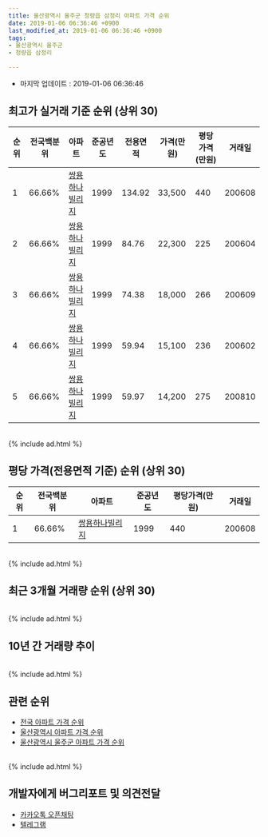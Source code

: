 ```yaml
---
title: 울산광역시 울주군 청량읍 삼정리 아파트 가격 순위
date: 2019-01-06 06:36:46 +0900
last_modified_at: 2019-01-06 06:36:46 +0900
tags:
- 울산광역시 울주군
- 청량읍 삼정리

---
```


* 마지막 업데이트 : 2019-01-06 06:36:46

## 최고가 실거래 기준 순위 (상위 30)


|순위|전국백분위|아파트|준공년도|전용면적|가격(만원)|평당가격(만원)|거래일|
|---|---|---|---|---|---|---|---|
|1|66.66%|[쌍용하나빌리지](https://search.naver.com/search.naver?query=%EC%9A%B8%EC%82%B0%EA%B4%91%EC%97%AD%EC%8B%9C+%EC%9A%B8%EC%A3%BC%EA%B5%B0+%EC%B2%AD%EB%9F%89%EC%9D%8D+%EC%82%BC%EC%A0%95%EB%A6%AC+%EC%8C%8D%EC%9A%A9%ED%95%98%EB%82%98%EB%B9%8C%EB%A6%AC%EC%A7%80)|1999|134.92|33,500|440|200608|
|2|66.66%|[쌍용하나빌리지](https://search.naver.com/search.naver?query=%EC%9A%B8%EC%82%B0%EA%B4%91%EC%97%AD%EC%8B%9C+%EC%9A%B8%EC%A3%BC%EA%B5%B0+%EC%B2%AD%EB%9F%89%EC%9D%8D+%EC%82%BC%EC%A0%95%EB%A6%AC+%EC%8C%8D%EC%9A%A9%ED%95%98%EB%82%98%EB%B9%8C%EB%A6%AC%EC%A7%80)|1999|84.76|22,300|225|200604|
|3|66.66%|[쌍용하나빌리지](https://search.naver.com/search.naver?query=%EC%9A%B8%EC%82%B0%EA%B4%91%EC%97%AD%EC%8B%9C+%EC%9A%B8%EC%A3%BC%EA%B5%B0+%EC%B2%AD%EB%9F%89%EC%9D%8D+%EC%82%BC%EC%A0%95%EB%A6%AC+%EC%8C%8D%EC%9A%A9%ED%95%98%EB%82%98%EB%B9%8C%EB%A6%AC%EC%A7%80)|1999|74.38|18,000|266|200609|
|4|66.66%|[쌍용하나빌리지](https://search.naver.com/search.naver?query=%EC%9A%B8%EC%82%B0%EA%B4%91%EC%97%AD%EC%8B%9C+%EC%9A%B8%EC%A3%BC%EA%B5%B0+%EC%B2%AD%EB%9F%89%EC%9D%8D+%EC%82%BC%EC%A0%95%EB%A6%AC+%EC%8C%8D%EC%9A%A9%ED%95%98%EB%82%98%EB%B9%8C%EB%A6%AC%EC%A7%80)|1999|59.94|15,100|236|200602|
|5|66.66%|[쌍용하나빌리지](https://search.naver.com/search.naver?query=%EC%9A%B8%EC%82%B0%EA%B4%91%EC%97%AD%EC%8B%9C+%EC%9A%B8%EC%A3%BC%EA%B5%B0+%EC%B2%AD%EB%9F%89%EC%9D%8D+%EC%82%BC%EC%A0%95%EB%A6%AC+%EC%8C%8D%EC%9A%A9%ED%95%98%EB%82%98%EB%B9%8C%EB%A6%AC%EC%A7%80)|1999|59.97|14,200|275|200810|


<br>
{% include ad.html %}
<br>

## 평당 가격(전용면적 기준) 순위 (상위 30)


|순위|전국백분위|아파트|준공년도|평당가격(만원)|거래일|
|---|---|---|---|---|---|
|1|66.66%|[쌍용하나빌리지](https://search.naver.com/search.naver?query=%EC%9A%B8%EC%82%B0%EA%B4%91%EC%97%AD%EC%8B%9C+%EC%9A%B8%EC%A3%BC%EA%B5%B0+%EC%B2%AD%EB%9F%89%EC%9D%8D+%EC%82%BC%EC%A0%95%EB%A6%AC+%EC%8C%8D%EC%9A%A9%ED%95%98%EB%82%98%EB%B9%8C%EB%A6%AC%EC%A7%80)|1999|440|200608|


<br>
{% include ad.html %}
<br>

## 최근 3개월 거래량 순위 (상위 30)


<div style="width:100%;">
    <canvas id="deal_count_ranking" height="250"></canvas>
</div>


<script>
new Chart(document.getElementById("deal_count_ranking"), {
    type: 'horizontalBar',
    data: {
        labels: ['쌍용하나빌리지'],
        datasets: [{
            label: '실거래 수',
            data: [6],
            borderColor: "rgba(255, 0, 128, 1)",
            backgroundColor: "rgba(255, 0, 128, 0.5)",
            fill: false,
        }]
    },
    options: {
        responsive: true,
        title: {
            display: true,
            text: '최근 3개월 거래량 순위'
        },
        tooltips: {
            mode: 'index',
            intersect: false,
            callbacks: {
                title: function(tooltipItems, data) {
                    return "실거래 수:";
                },
                label: function(tooltipItem, data) {
                    return data.labels[tooltipItem.index] + ": " + tooltipItem.xLabel;
                }
            }
        },
        hover: {
            mode: 'nearest',
            intersect: true
        },
        scales: {
            xAxes: [{
                display: true,
                scaleLabel: {
                    display: true,
                    labelString: '실거래 수'
                },
                ticks: {
                    suggestedMin: 0,
                }
            }],
            yAxes: [{
                display: true,
                ticks: {
                    autoSkip: false,
                    callback: function(value, index, values) {
                        if (value.length > 15)
                            return value.substr(0, 13) + "...";
                        else
                            return value;
                    }
                },
                scaleLabel: {
                    display: false,
                }
            }]
        }
    }
});

</script>


<br>
{% include ad.html %}
<br>

## 10년 간 거래량 추이


<div style="width:100%;">
    <canvas id="deal_progress" height="250"></canvas>
</div>

<script>
new Chart(document.getElementById("deal_progress"), {
    type: 'line',
    data: {
        labels: ['200901','200902','200903','200904','200905','200906','200907','200908','200909','200910','200911','200912','201001','201002','201003','201004','201005','201006','201007','201008','201009','201010','201011','201012','201101','201102','201103','201104','201105','201106','201107','201108','201109','201110','201111','201112','201201','201202','201203','201204','201205','201206','201207','201208','201209','201210','201211','201212','201301','201302','201303','201304','201305','201306','201307','201308','201309','201310','201311','201312','201401','201402','201403','201404','201405','201406','201407','201408','201409','201410','201411','201412','201501','201502','201503','201504','201505','201506','201507','201508','201509','201510','201511','201512','201601','201602','201603','201604','201605','201606','201607','201608','201609','201610','201611','201612','201701','201702','201703','201704','201705','201706','201707','201708','201709','201710','201711','201712','201801','201802','201803','201804','201805','201806','201807','201808','201809','201810','201811','201812','201901'],
        datasets: [{
            label: '실거래 수',
            pointRadius: 1,
            data: [6, 15, 21, 22, 11, 26, 18, 13, 16, 20, 11, 14, 15, 11, 21, 17, 18, 14, 13, 11, 14, 24, 10, 17, 16, 16, 17, 19, 15, 14, 13, 15, 8, 17, 9, 18, 9, 11, 19, 14, 20, 16, 13, 9, 7, 15, 10, 11, 11, 17, 12, 15, 12, 19, 10, 11, 17, 12, 20, 14, 10, 14, 15, 25, 15, 15, 15, 15, 17, 20, 20, 15, 19, 11, 16, 10, 24, 15, 12, 17, 8, 19, 8, 3, 10, 5, 17, 12, 12, 17, 9, 8, 6, 15, 15, 6, 9, 11, 4, 6, 10, 8, 8, 10, 7, 3, 5, 5, 5, 0, 6, 3, 5, 5, 4, 2, 2, 3, 2, 4, 0],
            borderColor: "rgba(255, 201, 14, 1)",
            backgroundColor: "rgba(255, 201, 14, 0.5)",
            fill: true,
        }]
    },
    options: {
        responsive: true,
        title: {
            display: true,
            text: '10년간 거래량 추이'
        },
        tooltips: {
            mode: 'index',
            intersect: false,
        },
        hover: {
            mode: 'nearest',
            intersect: true
        },
        scales: {
            xAxes: [{
                display: true,
                scaleLabel: {
                    display: true,
                    labelString: '년/월'
                }
            }],
            yAxes: [{
                display: true,
                ticks: {
                    suggestedMin: 0,
                },
                scaleLabel: {
                    display: true,
                    labelString: '실거래 수'
                }
            }]
        }
    }
});

</script>


<br>
{% include ad.html %}
<br>

## 관련 순위

- [전국 아파트 가격 순위](https://inasie.github.io/apt-ranking/전국)
- [울산광역시 아파트 가격 순위](https://inasie.github.io/apt-ranking/울산광역시)
- [울산광역시 울주군 아파트 가격 순위](https://inasie.github.io/apt-ranking/울산광역시-울주군)


<br>
{% include ad.html %}
<br>

## 개발자에게 버그리포트 및 의견전달

- [카카오톡 오픈채팅](https://open.kakao.com/o/gLJUAP4)
- [텔레그램](https://t.me/inasie)

